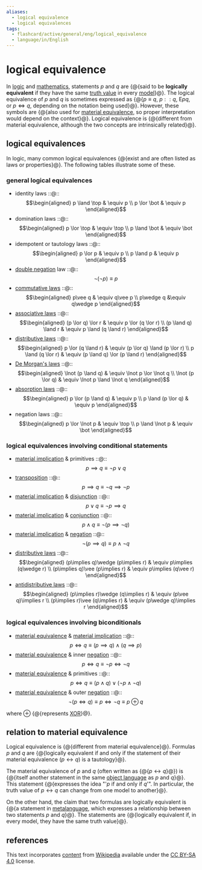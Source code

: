 ```yaml
---
aliases:
  - logical equivalence
  - logical equivalences
tags:
  - flashcard/active/general/eng/logical_equivalence
  - language/in/English
---
```


# logical equivalence

In [logic](logic.md) and [mathematics](mathematics.md), statements $p$ and $q$ are {@{said to be __logically equivalent__ if they have the same [truth value](truth%20value.md) in every [model](structure%20(mathematical%20logic).md)}@}. The logical equivalence of $p$ and $q$ is sometimes expressed as {@{$p\equiv q$, $p : : q$, ${\textsf {E} }pq$, or $p\iff q$, depending on the notation being used}@}. However, these symbols are {@{also used for [material equivalence](if%20and%20only%20if.md), so proper interpretation would depend on the context}@}. Logical equivalence is {@{different from material equivalence, although the two concepts are intrinsically related}@}. <!--SR:!2025-04-15,163,310!2025-10-19,316,350!2025-06-18,215,330!2025-05-16,190,330-->

## logical equivalences

In logic, many common logical equivalences {@{exist and are often listed as laws or properties}@}. The following tables illustrate some of these. <!--SR:!2026-07-04,464,309-->

### general logical equivalences

- identity laws ::@:: $$\begin{aligned} p \land \top & \equiv p \\ p \lor \bot & \equiv p \end{aligned}$$ <!--SR:!2027-04-05,723,341!2025-11-04,326,341-->
- domination laws ::@:: $$\begin{aligned} p \lor \top & \equiv \top \\ p \land \bot & \equiv \bot \end{aligned}$$ <!--SR:!2026-03-11,412,321!2025-08-11,258,330-->
- idempotent or tautology laws ::@:: $$\begin{aligned} p \lor p & \equiv p \\ p \land p & \equiv p \end{aligned}$$ <!--SR:!2025-11-11,329,341!2025-07-15,236,330-->
- [double negation](double%20negation.md) law ::@:: $$\neg (\neg p)\equiv p$$ <!--SR:!2025-08-02,251,330!2025-07-13,230,321-->
- [commutative laws](commutative%20property.md) ::@:: $$\begin{aligned} p\vee q & \equiv q\vee p \\ p\wedge q &\equiv q\wedge p \end{aligned}$$ <!--SR:!2025-10-02,299,341!2025-07-26,245,330-->
- [associative laws](associative%20property.md) ::@:: $$\begin{aligned} (p \lor q) \lor r & \equiv p \lor (q \lor r) \\ (p \land q) \land r & \equiv p \land (q \land r) \end{aligned}$$ <!--SR:!2025-10-16,313,349!2025-05-26,193,310-->
- [distributive laws](distributive%20property.md) ::@:: $$\begin{aligned} p \lor (q \land r) & \equiv (p \lor q) \land (p \lor r) \\ p \land (q \lor r) & \equiv (p \land q) \lor (p \land r) \end{aligned}$$ <!--SR:!2025-04-18,168,321!2026-11-12,601,321-->
- [De Morgan's laws](De%20Morgan's%20laws.md) ::@:: $$\begin{aligned} \lnot (p \land q) & \equiv \lnot p \lor \lnot q \\ \lnot (p \lor q) & \equiv \lnot p \land \lnot q \end{aligned}$$ <!--SR:!2025-05-05,180,321!2025-10-05,301,336-->
- [absorption laws](absorption%20law.md) ::@:: $$\begin{aligned} p \lor (p \land q) & \equiv p \\ p \land (p \lor q) & \equiv p \end{aligned}$$ <!--SR:!2027-01-24,660,330!2025-08-28,272,336-->
- negation laws ::@:: $$\begin{aligned} p \lor \lnot p & \equiv \top \\ p \land \lnot p & \equiv \bot \end{aligned}$$ <!--SR:!2025-11-22,340,349!2025-10-28,319,341-->

### logical equivalences involving conditional statements

- [material implication](material%20implication%20(rule%20of%20inference).md) & primitives ::@:: $$p\implies q\equiv \neg p\vee q$$ <!--SR:!2025-04-29,175,330!2025-06-27,223,330-->
- [transposition](contraposition.md) ::@:: $$p\implies q\equiv \neg q\implies \neg p$$ <!--SR:!2025-08-06,250,330!2025-10-03,302,350-->
- [material implication](material%20implication%20(rule%20of%20inference).md) & [disjunction](logical%20disjunction.md) ::@:: $$p\vee q\equiv \neg p\implies q$$ <!--SR:!2025-07-03,228,330!2026-10-08,579,330-->
- [material implication](material%20implication%20(rule%20of%20inference).md) & [conjunction](logical%20conjunction.md) ::@:: $$p\wedge q\equiv \neg (p\implies \neg q)$$ <!--SR:!2025-05-29,200,330!2025-06-03,204,330-->
- [material implication](material%20implication%20(rule%20of%20inference).md) & [negation](negation.md) ::@:: $$\neg (p\implies q)\equiv p\wedge \neg q$$ <!--SR:!2025-06-29,223,330!2025-10-17,299,330-->
- [distributive laws](distributive%20property.md) ::@:: $$\begin{aligned} (p\implies q)\wedge (p\implies r) & \equiv p\implies (q\wedge r) \\ (p\implies q)\vee (p\implies r) & \equiv p\implies (q\vee r) \end{aligned}$$ <!--SR:!2025-09-22,295,350!2025-11-12,333,350-->
- [antidistributive laws](distributive%20property.md) ::@:: $$\begin{aligned} (p\implies r)\wedge (q\implies r) & \equiv (p\vee q)\implies r \\ (p\implies r)\vee (q\implies r) & \equiv (p\wedge q)\implies r \end{aligned}$$ <!--SR:!2025-06-09,209,330!2025-07-11,233,330-->

### logical equivalences involving biconditionals

- [material equivalence](if%20and%20only%20if.md) & [material implication](material%20implication%20(rule%20of%20inference).md) ::@:: $$p\iff q\equiv (p\implies q)\wedge (q\implies p)$$ <!--SR:!2025-10-15,312,350!2025-11-19,340,350-->
- [material equivalence](if%20and%20only%20if.md) & inner [negation](negation.md) ::@:: $$p\iff q\equiv \neg p\iff \neg q$$ <!--SR:!2025-09-28,298,350!2025-10-06,306,350-->
- [material equivalence](if%20and%20only%20if.md) & primitives ::@:: $$p\iff q\equiv (p\wedge q)\vee (\neg p\wedge \neg q)$$ <!--SR:!2025-08-04,252,330!2025-12-07,355,350-->
- [material equivalence](if%20and%20only%20if.md) & outer [negation](negation.md) ::@:: $$\neg (p\iff q)\equiv p\iff \neg q\equiv p\oplus q$$ <!--SR:!2025-12-03,350,350!2025-06-25,221,330-->

where $\oplus$ {@{represents [XOR](exclusive%20or.md)}@}. <!--SR:!2025-10-23,317,341-->

## relation to material equivalence

Logical equivalence is {@{different from material equivalence}@}. Formulas $p$ and $q$ are {@{logically equivalent if and only if the statement of their material equivalence ($p\leftrightarrow q$) is a tautology}@}. <!--SR:!2025-07-05,228,330!2025-05-29,199,321-->

The material equivalence of $p$ and $q$ (often written as {@{$p\leftrightarrow q$}@}) is {@{itself another statement in the same [object language](formal%20system.md) as $p$ and $q$}@}. This statement {@{expresses the idea "'$p$ if and only if $q$<!-- LaTeX separator -->'". In particular, the truth value of $p\leftrightarrow q$ can change from one model to another}@}. <!--SR:!2025-08-19,229,290!2025-06-15,210,316!2026-05-05,446,321-->

On the other hand, the claim that two formulas are logically equivalent is {@{a statement in [metalanguage](metalanguage.md), which expresses a relationship between two statements $p$ and $q$}@}. The statements are {@{logically equivalent if, in every model, they have the same truth value}@}. <!--SR:!2025-05-30,201,329!2025-10-31,299,296-->

## references

This text incorporates [content](https://en.wikipedia.org/wiki/logical_equivalence) from [Wikipedia](Wikipedia.md) available under the [CC BY-SA 4.0](https://creativecommons.org/licenses/by-sa/4.0/) license.
